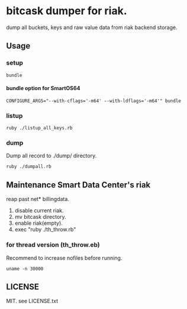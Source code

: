 # bitcask dumper for riak.

dump all buckets, keys and raw value data from riak backend storage.

## Usage

### setup

    bundle

#### bundle option for SmartOS64
    CONFIGURE_ARGS="--with-cflags='-m64' --with-ldflags='-m64'" bundle

### listup

    ruby ./listup_all_keys.rb
    

### dump
Dump all record to ./dump/ directory.

    ruby ./dumpall.rb



## Maintenance Smart Data Center's riak
reap past net* billingdata.

1. disable current riak.
2. mv bitcask directory.
3. enable riak(empty).
4. exec "ruby ./th_throw.rb"

### for thread version (th_throw.eb)
Recommend to increase nofiles before running.

    uname -n 30000    

## LICENSE
MIT. see LICENSE.txt